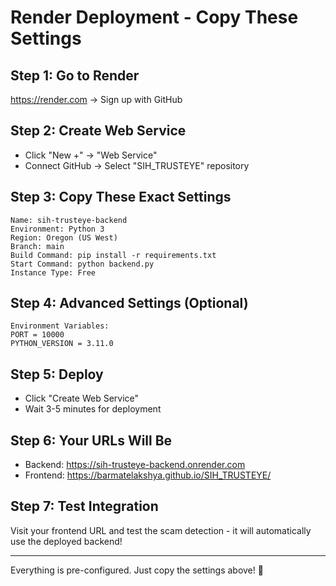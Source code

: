 # Render Deployment - Copy These Settings

## Step 1: Go to Render
https://render.com → Sign up with GitHub

## Step 2: Create Web Service
- Click "New +" → "Web Service"
- Connect GitHub → Select "SIH_TRUSTEYE" repository

## Step 3: Copy These Exact Settings
```
Name: sih-trusteye-backend
Environment: Python 3
Region: Oregon (US West)
Branch: main
Build Command: pip install -r requirements.txt
Start Command: python backend.py
Instance Type: Free
```

## Step 4: Advanced Settings (Optional)
```
Environment Variables:
PORT = 10000
PYTHON_VERSION = 3.11.0
```

## Step 5: Deploy
- Click "Create Web Service"
- Wait 3-5 minutes for deployment

## Step 6: Your URLs Will Be
- Backend: https://sih-trusteye-backend.onrender.com
- Frontend: https://barmatelakshya.github.io/SIH_TRUSTEYE/

## Step 7: Test Integration
Visit your frontend URL and test the scam detection - it will automatically use the deployed backend!

---
Everything is pre-configured. Just copy the settings above! 🚀
